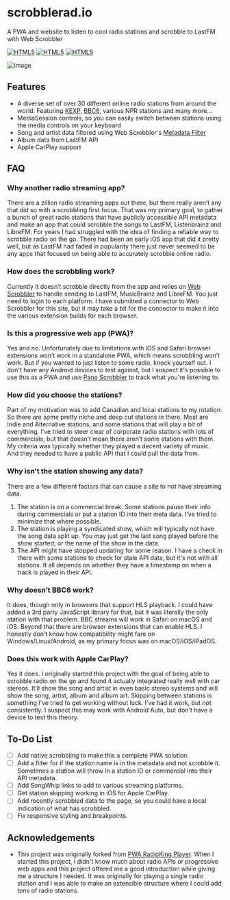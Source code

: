 # scrobblerad.io
A PWA and website to listen to cool radio stations and scrobble to LastFM with Web Scrobbler

[![HTML5](https://img.shields.io/badge/HTML-FF4500?style=for-the-badge&logo=html5&logoColor=white)](#) [![HTML5](https://img.shields.io/badge/CSS-0077B5?&style=for-the-badge&logo=css3&logoColor=white)](#) [![HTML5](https://img.shields.io/badge/JavaScript-323330?style=for-the-badge&logo=javascript&logoColor=F7DF1E)](#)

![image](https://github.com/jbwharris/scrobblerad.io/assets/2962327/9deb33e5-eb4e-4313-a412-ce1fbce95a1a)


## Features 
- A diverse set of over 30 different online radio stations from around the world. Featuring [KEXP](https://kexp.org), [BBC6](https://www.bbc.co.uk/sounds/play/live:bbc_6music), various NPR stations and many more...
- MediaSession controls, so you can easily switch between stations using the media controls on your keyboard
- Song and artist data filtered using Web Scrobbler's [Metadata Filter](https://github.com/web-scrobbler/metadata-filter)
- Album data from LastFM API
- Apple CarPlay support

## FAQ
### Why another radio streaming app?
There are a zillion radio streaming apps out there, but there really aren’t any that did so with a scrobbling first focus. That was my primary goal, to gather a bunch of great radio stations that have publicly accessible API metadata and make an app that could scrobble the songs to LastFM, Listenbrainz and LibreFM. For years I had struggled with the idea of finding a reliable way to scrobble radio on the go. There had been an early iOS app that did it pretty well, but as LastFM had faded in popularity there just never seemed to be any apps that focused on being able to accurately scrobble online radio.

### How does the scrobbling work?
Currently it doesn’t scrobble directly from the app and relies on [Web Scrobbler](https://web-scrobbler.com) to handle sending to LastFM, MusicBrainz and LibreFM. You just need to login to each platform. I have submitted a connector to Web Scrobbler for this site, but it may take a bit for the connector to make it into the various extension builds for each browser.

### Is this a progressive web app (PWA)?
Yes and no. Unfortunately due to limitations with iOS and Safari browser extensions won’t work in a standalone PWA, which means scrobbling won’t work. But if you wanted to just listen to some radio, knock yourself out. I don't have any Android devices to test against, but I suspect it's possible to use this as a PWA and use [Pano Scrobbler](https://github.com/kawaiiDango/pano-scrobbler) to track what you're listening to. 

### How did you choose the stations?
Part of my motivation was to add Canadian and local stations to my rotation. So there are some pretty niche and deep cut stations in there. Most are Indie and Alternative stations, and some stations that will play a bit of everything. I’ve tried to steer clear of corporate radio stations with lots of commercials, but that doesn’t mean there aren’t some stations with them. My criteria was typically whether they played a decent variety of music. And they needed to have a public API that I could pull the data from.

### Why isn’t the station showing any data?
There are a few different factors that can cause a site to not have streaming data.
1. The station is on a commercial break. Some stations pause their info during commercials or put a station ID into their meta data. I’ve tried to minimize that where possible. 
2. The station is playing a syndicated show, which will typically not have the song data split up. You may just get the last song played before the show started, or the name of the show in the data. 
3. The API might have stopped updating for some reason. I have a check in there with some stations to check for stale API data, but it's not with all stations. It all depends on whether they have a timestamp on when a track is played in their API. 

### Why doesn’t BBC6 work?
It does, though only in browsers that support HLS playback. I could have added a 3rd party JavaScript library for that, but it was literally the only station with that problem. BBC streams will work in Safari on macOS and iOS. Beyond that there are browser extensions that can enable HLS. I honestly don’t know how compatibility might fare on Windows/Linux/Android, as my primary focus was on macOS/iOS/iPadOS. 

### Does this work with Apple CarPlay?
Yes it does. I originally started this project with the goal of being able to scrobble radio on the go and found it actually integrated really well with car stereos. It’ll show the song and artist in even basic stereo systems and will show the song, artist, album and album art. Skipping between stations is something I’ve tried to get working without luck. I’ve had it work, but not consistently. I suspect this may work with Android Auto, but don't have a device to test this theory. 

## To-Do List
- [ ] Add native scrobbling to make this a complete PWA solution.
- [ ] Add a filter for if the station name is in the metadata and not scrobble it. Sometimes a station will throw in a station ID or commercial into their API metadata.
- [ ] Add SongWhip links to add to various streaming platforms.
- [ ] Get station skipping working in iOS for Apple CarPlay.
- [ ] Add recently scrobbled data to the page, so you could have a local indication of what has scrobbled.
- [ ] Fix responsive styling and breakpoints.

## Acknowledgements
- This project was originally forked from [PWA RadioKing Player](https://github.com/lunar-d/PWA-RadioKing-Player). When I started this project, I didn't know much about radio APIs or progressive web apps and this project offered me a good introduction while giving me a structure I needed. It was originally for playing a single radio station and I was able to make an extensible structure where I could add tons of radio stations. 
